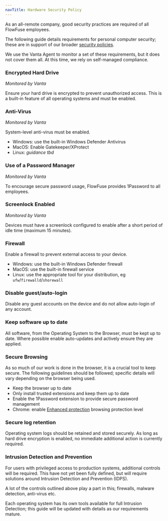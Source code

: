```yaml
---
navTitle: Hardware Security Policy
---
```


As an all-remote company, good security practices are required of all FlowFuse employees.

The following guide details requirements for personal computer security; these are in support of our broader [security policies](/handbook/company/security/).

We use the Vanta Agent to monitor a set of these requirements, but it does not cover them all. At this time, we rely on self-managed compliance.


### Encrypted Hard Drive

_Monitored by Vanta_

Ensure your hard drive is encrypted to prevent unauthorized access. This is a built-in feature of all operating systems and must be enabled.

### Anti-Virus

_Monitored by Vanta_

System-level anti-virus must be enabled.

 - Windows: use the built-in Windows Defender Antivirus
 - MacOS: Enable Gatekeeper/XProtect
 - Linux: _guidance tbd_

### Use of a Password Manager

_Monitored by Vanta_

To encourage secure password usage, FlowFuse provides 1Password to all employees.

### Screenlock Enabled

_Monitored by Vanta_

Devices must have a screenlock configured to enable after a short period of idle time (maximum 15 minutes).

### Firewall

Enable a firewall to prevent external access to your device.

  - Windows: use the built-in Windows Defender firewall
  - MacOS: use the built-in firewall service
  - Linux: use the appropriate tool for your distribution, eg `ufw`/`firewalld`/`shorewall`

### Disable guest/auto-login

Disable any guest accounts on the device and do not allow auto-login of any account.

### Keep software up to date

All software, from the Operating System to the Browser, must be kept up to date. Where possible enable auto-updates and actively ensure they are applied.

### Secure Browsing

As so much of our work is done in the browser, it is a crucial tool to keep secure. The following guidelines should be followed; specific details will vary depending on the browser being used.

 - Keep the browser up to date
 - Only install trusted extensions and keep them up to date
 - Enable the 1Password extension to provide secure password management
 - Chrome: enable [Enhanced protection](https://support.google.com/chrome/answer/9890866) browsing protection level

### Secure log retention

Operating system logs should be retained and stored securely. As long as hard drive encryption is enabled, no immediate additional action is currently required.

### Intrusion Detection and Prevention

For users with privileged access to production systems, additional controls will be required. This have not yet been fully defined, but will require
solutions around Intrusion Detection and Prevention (IDPS).

A lot of the controls outlined above play a part in this; firewalls, malware detection, anti-virus etc.

Each operating system has its own tools available for full Intrusion Detection; this guide will be updated with details as our requirements mature.



